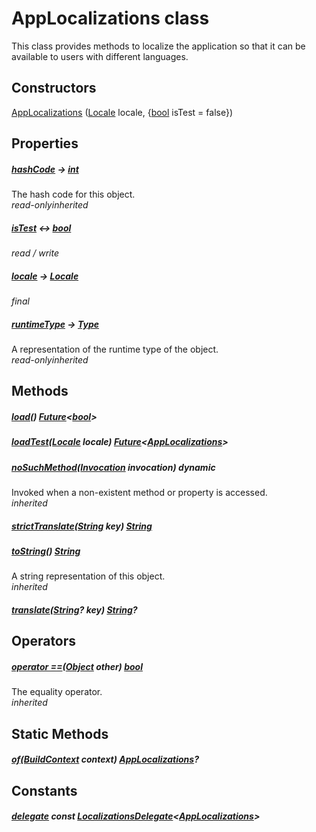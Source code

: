 


# AppLocalizations class









<p>This class provides methods to localize the application so that it can be available
to users with different languages.</p>




## Constructors

[AppLocalizations](../utils_app_localization/AppLocalizations/AppLocalizations.md) ([Locale](https://api.flutter.dev/flutter/dart-ui/Locale-class.html) locale, \{[bool](https://api.flutter.dev/flutter/dart-core/bool-class.html) isTest = false})

   


## Properties

##### [hashCode](https://api.flutter.dev/flutter/dart-core/Object/hashCode.html) &#8594; [int](https://api.flutter.dev/flutter/dart-core/int-class.html)



The hash code for this object.  
_<span class="feature">read-only</span><span class="feature">inherited</span>_



##### [isTest](../utils_app_localization/AppLocalizations/isTest.md) &#8596; [bool](https://api.flutter.dev/flutter/dart-core/bool-class.html)



  
_<span class="feature">read / write</span>_



##### [locale](../utils_app_localization/AppLocalizations/locale.md) &#8594; [Locale](https://api.flutter.dev/flutter/dart-ui/Locale-class.html)



  
_<span class="feature">final</span>_



##### [runtimeType](https://api.flutter.dev/flutter/dart-core/Object/runtimeType.html) &#8594; [Type](https://api.flutter.dev/flutter/dart-core/Type-class.html)



A representation of the runtime type of the object.  
_<span class="feature">read-only</span><span class="feature">inherited</span>_





## Methods

##### [load](../utils_app_localization/AppLocalizations/load.md)() [Future](https://api.flutter.dev/flutter/dart-async/Future-class.html)&lt;[bool](https://api.flutter.dev/flutter/dart-core/bool-class.html)>



  




##### [loadTest](../utils_app_localization/AppLocalizations/loadTest.md)([Locale](https://api.flutter.dev/flutter/dart-ui/Locale-class.html) locale) [Future](https://api.flutter.dev/flutter/dart-async/Future-class.html)&lt;[AppLocalizations](../utils_app_localization/AppLocalizations-class.md)>



  




##### [noSuchMethod](https://api.flutter.dev/flutter/dart-core/Object/noSuchMethod.html)([Invocation](https://api.flutter.dev/flutter/dart-core/Invocation-class.html) invocation) dynamic



Invoked when a non-existent method or property is accessed.  
_<span class="feature">inherited</span>_



##### [strictTranslate](../utils_app_localization/AppLocalizations/strictTranslate.md)([String](https://api.flutter.dev/flutter/dart-core/String-class.html) key) [String](https://api.flutter.dev/flutter/dart-core/String-class.html)



  




##### [toString](https://api.flutter.dev/flutter/dart-core/Object/toString.html)() [String](https://api.flutter.dev/flutter/dart-core/String-class.html)



A string representation of this object.  
_<span class="feature">inherited</span>_



##### [translate](../utils_app_localization/AppLocalizations/translate.md)([String](https://api.flutter.dev/flutter/dart-core/String-class.html)? key) [String](https://api.flutter.dev/flutter/dart-core/String-class.html)?



  






## Operators

##### [operator ==](https://api.flutter.dev/flutter/dart-core/Object/operator_equals.html)([Object](https://api.flutter.dev/flutter/dart-core/Object-class.html) other) [bool](https://api.flutter.dev/flutter/dart-core/bool-class.html)



The equality operator.  
_<span class="feature">inherited</span>_







## Static Methods

##### [of](../utils_app_localization/AppLocalizations/of.md)([BuildContext](https://api.flutter.dev/flutter/widgets/BuildContext-class.html) context) [AppLocalizations](../utils_app_localization/AppLocalizations-class.md)?



  







## Constants

##### [delegate](../utils_app_localization/AppLocalizations/delegate-constant.md) const [LocalizationsDelegate](https://api.flutter.dev/flutter/widgets/LocalizationsDelegate-class.html)&lt;[AppLocalizations](../utils_app_localization/AppLocalizations-class.md)>



  










